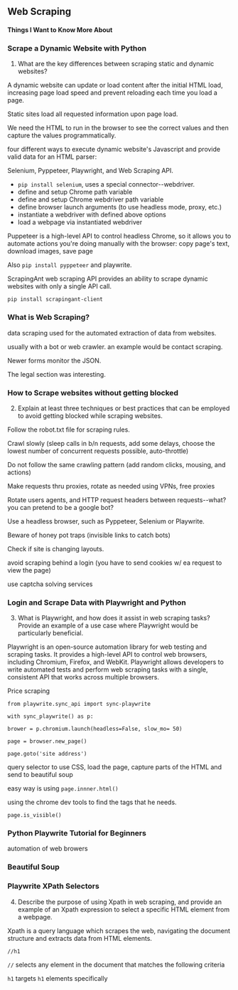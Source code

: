 ## Web Scraping

#### Things I Want to Know More About


### Scrape a Dynamic Website with Python

1. What are the key differences between scraping static and dynamic websites?

A dynamic website can update or load content after the initial HTML load, increasing page load speed and prevent reloading each time you load a page. 

Static sites load all requested information upon page load. 

We need the HTML to run in the browser to see the correct values and then capture the values programmatically. 

four different ways to execute dynamic website's Javascript and provide valid data for an HTML parser: 

Selenium, Pyppeteer, Playwright, and Web Scraping API.

- `pip install selenium`, uses a special connector--webdriver. 
- define and setup Chrome path variable
- define and setup Chrome webdriver path variable
- define browser launch arguments (to use headless mode, proxy, etc.)
- instantiate a webdriver with defined above options
- load a webpage via instantiated webdriver

Puppeteer is a high-level API to control headless Chrome, so it allows you to automate actions you're doing manually with the browser: copy page's text, download images, save page

Also `pip install pyppeteer` and playwrite.

ScrapingAnt web scraping API provides an ability to scrape dynamic websites with only a single API call.

`pip install scrapingant-client`


### What is Web Scraping?

data scraping used for the automated extraction of data from websites. 

usually with a bot or web crawler. an example would be contact scraping. 

Newer forms monitor the JSON. 

The legal section was interesting. 

### How to Scrape websites without getting blocked

2. Explain at least three techniques or best practices that can be employed to avoid getting blocked while scraping websites.

Follow the robot.txt file for scraping rules. 

Crawl slowly (sleep calls in b/n requests, add some delays, choose the lowest number of concurrent requests possible, auto-throttle)

Do not follow the same crawling pattern (add random clicks, mousing, and actions)

Make requests thru proxies, rotate as needed using VPNs, free proxies

Rotate users agents, and HTTP request headers between requests--what? you can pretend to be a google bot? 

Use a headless browser, such as Pyppeteer, Selenium or Playwrite. 

Beware of honey pot traps (invisible links to catch bots)

Check if site is changing layouts. 

avoid scraping behind a login (you have to send cookies w/ ea request to view the page)

use captcha solving services

### Login and Scrape Data with Playwright and Python

3. What is Playwright, and how does it assist in web scraping tasks? Provide an example of a use case where Playwright would be particularly beneficial.

Playwright is an open-source automation library for web testing and scraping tasks. It provides a high-level API to control web browsers, including Chromium, Firefox, and WebKit. Playwright allows developers to write automated tests and perform web scraping tasks with a single, consistent API that works across multiple browsers.

Price scraping

`from playwrite.sync_api import sync-playwrite`

`with sync_playwrite() as p:`

  `brower = p.chromium.launch(headless=False, slow_mo= 50)`

  `page = browser.new_page()`

  `page.goto('site address')`

  query selector to use CSS, load the page, capture parts of the HTML and send to beautiful soup

  easy way is using `page.innner.html()`

  using the chrome dev tools to find the tags that he needs. 

  `page.is_visible()`

### Python Playwrite Tutorial for Beginners

automation of web browers



### Beautiful Soup

### Playwrite XPath Selectors

4. Describe the purpose of using Xpath in web scraping, and provide an example of an Xpath expression to select a specific HTML element from a webpage.

Xpath is a query language which scrapes the web, navigating the document structure and extracts data from HTML elements. 

`//h1`

`//` selects any element in the document that matches the following criteria

`h1` targets `h1` elements specifically






